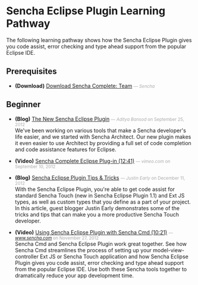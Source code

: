 # Sencha Eclipse Plugin Learning Pathway
The following learning pathway shows how the Sencha Eclipse Plugin gives you code assist, error checking and type ahead support from the popular Eclipse IDE.


## Prerequisites

- **(Download)** [Download Sencha Complete: Team](http://www.sencha.com/products/complete-team/evaluate) <small style='color:#aaa;'>&mdash; _Sencha_</small>  
    

## Beginner

- **(Blog)** [The New Sencha Eclipse Plugin](http://www.sencha.com/blog/the-new-sencha-eclipse-plugin/) <small style='color:#aaa;'>&mdash; _Aditya Bansod_ on September 25, 2012</small>  
    We've been working on various tools that make a Sencha developer's life easier, and we started with Sencha Architect. Our new plugin makes it even easier to use Architect by providing a full set of code completion and code assistance features for Eclipse.

- **(Video)** [Sencha Complete Eclipse Plug-in (12:41)](http://vimeo.com/49176749) <small style='color:#aaa;'>&mdash; _vimeo.com_ on September 10, 2012</small>  
    
- **(Blog)** [Sencha Eclipse Plugin Tips &amp; Tricks](http://www.sencha.com/blog/sencha-eclipse-plugin-tips-tricks) <small style='color:#aaa;'>&mdash; _Justin Early_ on December 11, 2012</small>  
    With the Sencha Eclipse Plugin, you're able to get code assist for standard Sencha Touch (new in Sencha Eclipse Plugin 1.1) and Ext JS types, as well as custom types that you define as a part of your project. In this article, guest blogger Justin Early demonstrates some of the tricks and tips that can make you a more productive Sencha Touch developer.

- **(Video)** [Using Sencha Eclipse Plugin with Sencha Cmd (10:21)](http://www.sencha.com/blog/using-sencha-cmd-and-the-sencha-eclipse-plugin-together/) <small style='color:#aaa;'>&mdash; _www.sencha.com_ on November 27, 2012</small>  
    Sencha Cmd and Sencha Eclipse Plugin work great together. See how Sencha Cmd streamlines the process of setting up your model-view-controller Ext JS or Sencha Touch application and how Sencha Eclipse Plugin gives you code assist, error checking and type ahead support from the popular Eclipse IDE. Use both these Sencha tools together to dramatically reduce your app development time.


